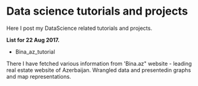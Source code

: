 # Data science tutorials and projects

Here I post my DataScience related tutorials and projects.

 **List for 22 Aug 2017.**
 * Bina_az_tutorial
 
  There I have fetched various information from 'Bina.az" website - leading real estate website of Azerbaijan. Wrangled data and  presentedin graphs and map representations.
